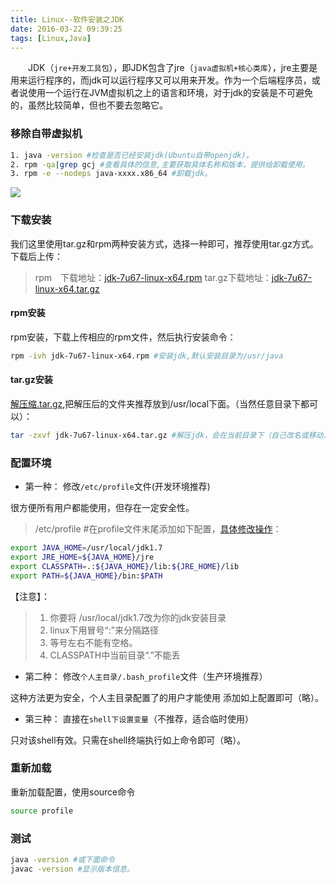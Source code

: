 ```yaml
---
title: Linux--软件安装之JDK
date: 2016-03-22 09:39:25
tags: [Linux,Java]
---
```


　　JDK（`jre+开发工具包`），即JDK包含了jre（`java虚拟机+核心类库`），jre主要是用来运行程序的，而jdk可以运行程序又可以用来开发。作为一个后端程序员，或者说使用一个运行在JVM虚拟机之上的语言和环境，对于jdk的安装是不可避免的，虽然比较简单，但也不要去忽略它。

<!-- more -->

### 移除自带虚拟机

``` bash
1. java -version #检查是否已经安装jdk(Ubuntu自带openjdk)。
2. rpm -qa|grep gcj #查看具体的信息,主要获取具体名称和版本，提供给卸载使用。
3. rpm -e --nodeps java-xxxx.x86_64 #卸载jdk。
```

![](http://7xrw5k.com1.z0.glb.clouddn.com/blog%2Fimg%2F20160321174156.png)

### 下载安装

我们这里使用tar.gz和rpm两种安装方式，选择一种即可，推荐使用tar.gz方式。下载后上传：

> rpm　下载地址：[jdk-7u67-linux-x64.rpm](http://pan.baidu.com/s/1eRoWe90 "rpm_jdk1.7_64位")
> tar.gz下载地址：[jdk-7u67-linux-x64.tar.gz](http://pan.baidu.com/s/1o7fSmLk "tar.gz_64位_jdk1.7")


#### rpm安装

rpm安装，下载上传相应的rpm文件，然后执行安装命令：

``` bash
rpm -ivh jdk-7u67-linux-x64.rpm #安装jdk,默认安装目录为/usr/java
```

#### tar.gz安装

[解压缩.tar.gz](http://blog.xiaoxiaomo.com/2016/03/17/Linux-%E5%8E%8B%E7%BC%A9%E5%8F%8A%E5%BD%92%E6%A1%A3 "Linux--压缩及归档"),把解压后的文件夹推荐放到/usr/local下面。（当然任意目录下都可以）：

``` bash
tar -zxvf jdk-7u67-linux-x64.tar.gz #解压jdk，会在当前目录下（自己改名或移动）
```

### 配置环境

- 第一种： 修改`/etc/profile`文件(开发环境推荐)

很方便所有用户都能使用，但存在一定安全性。 

> /etc/profile #在profile文件末尾添加如下配置，[具体修改操作](http://blog.xiaoxiaomo.com/2016/03/18/Linux-%E5%B8%B8%E7%94%A8VI-VIM%E5%91%BD%E4%BB%A4 "Linux--常见VI/VIM命令")：

``` bash
export JAVA_HOME=/usr/local/jdk1.7
export JRE_HOME=${JAVA_HOME}/jre
export CLASSPATH=.:${JAVA_HOME}/lib:${JRE_HOME}/lib
export PATH=${JAVA_HOME}/bin:$PATH
```

【注意】：

> 1. 你要将 /usr/local/jdk1.7改为你的jdk安装目录 
> 2. linux下用冒号“:”来分隔路径 
> 3. 等号左右不能有空格。
> 4. CLASSPATH中当前目录“.”不能丢

- 第二种： 修改`个人主目录/.bash_profile`文件（生产环境推荐）

这种方法更为安全，个人主目录配置了的用户才能使用
添加如上配置即可（略）。

- 第三种： 直接在`shell下设置变量`（不推荐，适合临时使用）

只对该shell有效。只需在shell终端执行如上命令即可（略）。

### 重新加载

重新加载配置，使用source命令

``` bash
source profile
```

### 测试

``` bash
java -version #或下面命令
javac -version #显示版本信息。
```
